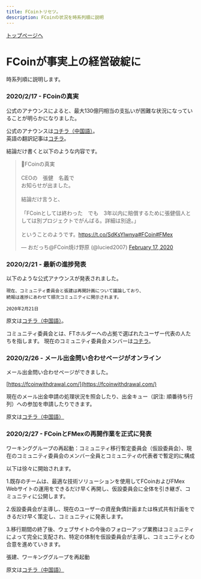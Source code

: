 ```yaml
---
title: FCoinトリセツ。
description: FCoinの状況を時系列順に説明
---
```


[トップページへ](./)

# FCoinが事実上の経営破綻に
時系列順に説明します。

### 2020/2/17 - FCoinの真実

公式のアナウンスによると、最大130億円相当の支払いが困難な状況になっていることが明らかになりました。  

公式のアナウンスは[コチラ（中国語）](https://fcoin.zendesk.com/hc/zh-cn/articles/360043503273-FCoin%E7%9C%9F%E7%9B%B8)。  
英語の翻訳記事は[コチラ](https://www.reddit.com/r/FCoin_Official/comments/f579v4/fcoin_truth/)。  

結論だけ書くと以下のような内容です。
<blockquote class="twitter-tweet"><p lang="ja" dir="ltr">📌FCoinの真実<br><br>CEOの　張健　名義で<br>お知らせが出ました。<br><br>結論だけ言うと、<br><br>「FCoinとしては終わった　でも　3年以内に賠償するために張健個人としては別プロジェクトでがんばる。詳細は別途。」<br><br>ということのようです。<a href="https://t.co/SdKsYlwnya">https://t.co/SdKsYlwnya</a><a href="https://twitter.com/hashtag/FCoin?src=hash&amp;ref_src=twsrc%5Etfw">#FCoin</a><a href="https://twitter.com/hashtag/FMex?src=hash&amp;ref_src=twsrc%5Etfw">#FMex</a></p>&mdash; おだっち@FCoin焼け野原 (@lucied2007) <a href="https://twitter.com/lucied2007/status/1229378360440045570?ref_src=twsrc%5Etfw">February 17, 2020</a></blockquote> <script async src="https://platform.twitter.com/widgets.js" charset="utf-8"></script>

### 2020/2/21 - 最新の進捗発表

以下のような公式アナウンスが発表されました。
```
現在、コミュニティ委員会と張建は再開計画について議論しており、
続報は進捗にあわせて順次コミュニティに開示されます。

2020年2月21日
```

原文は[コチラ（中国語）](https://fcoin.zendesk.com/hc/zh-cn/articles/360043138134-%E6%9C%80%E6%96%B0%E8%BF%9B%E5%B1%95%E5%85%AC%E5%91%8A)。  

コミュニティ委員会とは、FTホルダーへの占拠で選ばれたユーザー代表の人たちを指します。
現在のコミュニティ委員会メンバーは[コチラ](https://fcoin.zendesk.com/hc/en-us/articles/360042208493-Result-Publicity-on-the-Referendum-of-the-Third-Community-Committee-campaign)。
 
### 2020/2/26 - メール出金問い合わせページがオンライン

メール出金問い合わせページができました。

[https://fcoinwithdrawal.com/](https://fcoinwithdrawal.com/)

現在のメール出金申請の処理状況を照会したり、出金キュー（訳注: 順番待ち行列）への参加を申請したりできます。

原文は[コチラ（中国語）](https://fcoin.zendesk.com/hc/zh-cn/articles/360044085213-邮件提现查询页面上线)

### 2020/2/27 - FCoinとFMexの再開作業を正式に発表

ワーキンググループの再起動：コミュニティ移行暫定委員会（仮設委員会）、現在のコミュニティ委員会のメンバー全員とコミュニティの代表者で暫定的に構成

以下は徐々に開始されます。

1.既存のチームは、最適な技術ソリューションを使用してFCoinおよびFMex Webサイトの運用をできるだけ早く再開し、仮設委員会に全体を引き継ぎ、コミュニティに公開します。

2.仮設委員会が主導し、現在のユーザーの資産負債計画または株式共有計画をできるだけ早く策定し、コミュニティに発表します。

3.移行期間の終了後、ウェブサイトの今後のフォローアップ業務はコミュニティによって完全に支配され、特定の体制を仮設委員会が主導し、コミュニティとの合意を進めていきます。

張建、ワーキンググループを再起動

原文は[コチラ（中国語）](https://fcoin.zendesk.com/hc/zh-cn/articles/360044130453-FCoin%E5%8F%8AFMex%E9%87%8D%E5%90%AF%E5%B7%A5%E4%BD%9C%E6%AD%A3%E5%BC%8F%E5%BC%80%E5%A7%8B%E5%85%AC%E5%91%8A)

